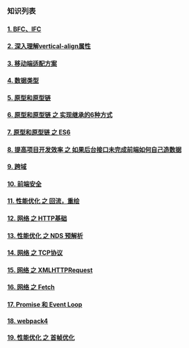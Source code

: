 
### 知识列表

  #### [1. BFC、IFC](/file/bfc.md)

  #### [2. 深入理解vertical-align属性](/file/va.md)

  #### [3. 移动端适配方案](/file/sp.md)

  #### [4. 数据类型](/file/sj.md)

  #### [5. 原型和原型链](/file/yx-1.md)

  #### [6. 原型和原型链 之 实现继承的6种方式](/file/yx-2.md)

  #### [7. 原型和原型链 之 ES6](/file/yx-3.md)

  #### [8. 提高项目开发效率 之 如果后台接口未完成前端如何自己造数据](/file/mock.md)

  #### [9. 跨域 ](/file/ky.md)

  #### [10. 前端安全 ](/file/safe.md)

  #### [11. 性能优化 之 回流，重绘 ](/file/hc.md)

  #### [12. 网络 之 HTTP基础 ](/file/net-http.md)

  #### [13. 性能优化 之 NDS 预解析](/file/dns.md)

  #### [14. 网络 之 TCP协议 ](/file/http.md)

  #### [15. 网络 之 XMLHTTPRequest ](/file/xml.md)

  #### [16. 网络 之 Fetch ](/file/fetch.md)

  #### [17. Promise 和 Event Loop](/file/promise.md)

  #### [18. webpack4](/file/webpack.md)

  #### [19. 性能优化 之 首帧优化](/file/szyh.md)
